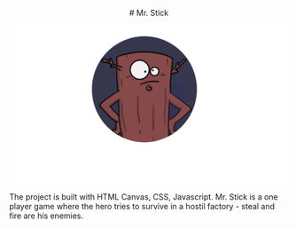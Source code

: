 <p align="center"># Mr. Stick</p>

![Mr. Stick's avatar](/images/avatar.png)

The project is built with HTML Canvas, CSS, Javascript. Mr. Stick is a one player game where the hero tries to survive in a hostil factory - steal and fire are his enemies.
